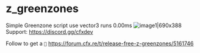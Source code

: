# z_greenzones
Simple Greenzone script use vector3 runs 0.00ms
![image1|690x388](https://cdn.discordapp.com/attachments/1135674087021223957/1143000801367830618/image.png)
Support: https://discord.gg/cfxdev




Follow to get a ``🍪`` 
https://forum.cfx.re/t/release-free-z-greenzones/5161746
